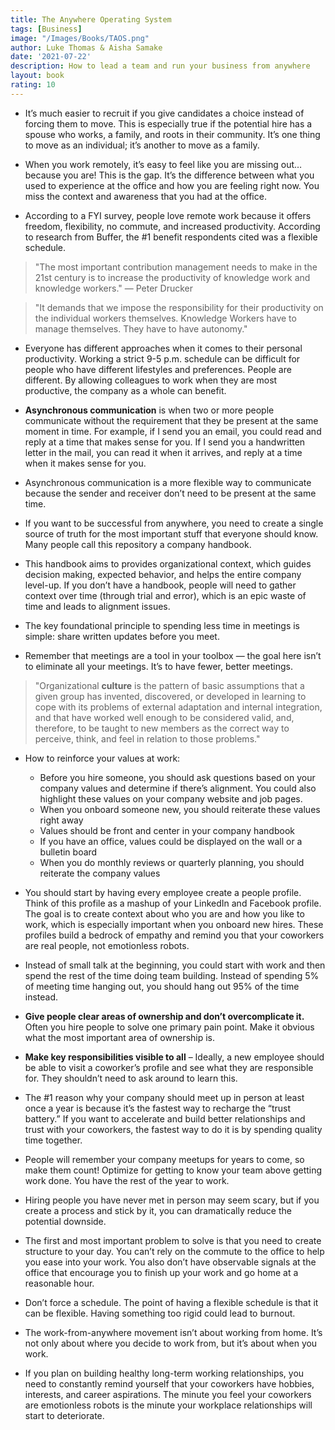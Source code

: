 ```yaml
---
title: The Anywhere Operating System
tags: [Business]
image: "/Images/Books/TAOS.png"
author: Luke Thomas & Aisha Samake
date: '2021-07-22'
description: How to lead a team and run your business from anywhere
layout: book
rating: 10
---
```

- It’s much easier to recruit if you give candidates a choice instead of forcing them to move. This is especially true if the potential hire has a spouse who works, a family, and roots in their community. It’s one thing to move as an individual; it’s another to move as a family.

- When you work remotely, it’s easy to feel like you are missing out…because you are! This is the gap. It’s the difference between what you used to experience at the office and how you are feeling right now. You miss the context and awareness that you had at the office.

- According to a FYI survey, people love remote work because it offers freedom, flexibility, no commute, and increased productivity. According to research from Buffer, the #1 benefit respondents cited was a flexible schedule.

> "The most important contribution management needs to make in the 21st century is to increase the productivity of knowledge work and knowledge workers." — Peter Drucker

> "It demands that we impose the responsibility for their productivity on the individual workers themselves. Knowledge Workers have to manage themselves. They have to have autonomy."

- Everyone has different approaches when it comes to their personal productivity. Working a strict 9-5 p.m. schedule can be difficult for people who have different lifestyles and preferences. People are different. By allowing colleagues to work when they are most productive, the company as a whole can benefit.

- **Asynchronous communication** is when two or more people communicate without the requirement that they be present at the same moment in time. For example, if I send you an email, you could read and reply at a time that makes sense for you. If I send you a handwritten letter in the mail, you can read it when it arrives, and reply at a time when it makes sense for you.

- Asynchronous communication is a more flexible way to communicate because the sender and receiver don’t need to be present at the same time.

- If you want to be successful from anywhere, you need to create a single source of truth for the most important stuff that everyone should know. Many people call this repository a company handbook.

- This handbook aims to provides organizational context, which guides decision making, expected behavior, and helps the entire company level-up. If you don’t have a handbook, people will need to gather context over time (through trial and error), which is an epic waste of time and leads to alignment issues.

- The key foundational principle to spending less time in meetings is simple: share written updates before you meet.

- Remember that meetings are a tool in your toolbox ⁠— the goal here isn’t to eliminate all your meetings. It’s to have fewer, better meetings.

> "Organizational **culture** is the pattern of basic assumptions that a given group has invented, discovered, or developed in learning to cope with its problems of external adaptation and internal integration, and that have worked well enough to be considered valid, and, therefore, to be taught to new members as the correct way to perceive, think, and feel in relation to those problems."

- How to reinforce your values at work:
    - Before you hire someone, you should ask questions based on your
    company values and determine if there’s alignment. You could also
    highlight these values on your company website and job pages.
    - When you onboard someone new, you should reiterate these values right away
    - Values should be front and center in your company handbook
    - If you have an office, values could be displayed on the wall or a bulletin board
    - When you do monthly reviews or quarterly planning, you should reiterate the company values


- You should start by having every employee create a people profile. Think of this profile as a mashup of your LinkedIn and Facebook profile. The goal is to create context about who you are and how you like to work, which is especially important when you onboard new hires. These profiles build a bedrock of empathy and remind you that your coworkers are real people, not emotionless robots.

- Instead of small talk at the beginning, you could start with work and then spend the rest of the time doing team building. Instead of spending 5% of meeting time hanging out, you should hang out 95% of the time instead.

- **Give people clear areas of ownership and don’t overcomplicate it.** Often you hire people to solve one primary pain point. Make it obvious what the most important area of ownership is.

- **Make key responsibilities visible to all** – Ideally, a new employee should be able to visit a coworker’s profile and see what they are responsible for. They shouldn’t need to ask around to learn this.

- The #1 reason why your company should meet up in person at least once a year is because it’s the fastest way to recharge the “trust battery.” If you want to accelerate and build better relationships and trust with your coworkers, the fastest way to do it is by spending quality time together.

- People will remember your company meetups for years to come, so make them count! Optimize for getting to know your team above getting work done. You have the rest of the year to work.

- Hiring people you have never met in person may seem scary, but if you create a process and stick by it, you can dramatically reduce the potential downside.

- The first and most important problem to solve is that you need to create structure to your day. You can’t rely on the commute to the office to help you ease into your work. You also don’t have observable signals at the office that encourage you to finish up your work and go home at a reasonable hour.

- Don’t force a schedule. The point of having a flexible schedule is that it can be flexible. Having something too rigid could lead to burnout.

- The work-from-anywhere movement isn’t about working from home. It’s not only about where you decide to work from, but it’s about when you work.

- If you plan on building healthy long-term working relationships, you need to constantly remind yourself that your coworkers have hobbies, interests, and career aspirations. The minute you feel your coworkers are emotionless robots is the minute your workplace relationships will start to deteriorate.